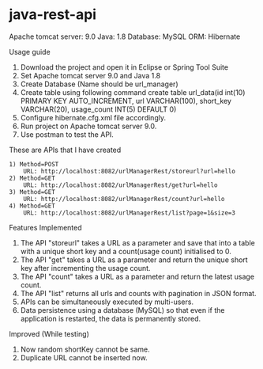 # java-rest-api

Apache tomcat server: 9.0
Java: 1.8
Database: MySQL
ORM: Hibernate

Usage guide
1) Download the project and open it in Eclipse or Spring Tool Suite
2) Set Apache tomcat server 9.0 and Java 1.8
3) Create Database (Name should be url_manager)
4) Create table using following command
	create table url_data(id int(10) PRIMARY KEY AUTO_INCREMENT, url VARCHAR(100), short_key VARCHAR(20), usage_count INT(5) DEFAULT 0)
5) Configure hibernate.cfg.xml file accordingly.
6) Run project on Apache tomcat server 9.0.
7) Use postman to test the API.


These are APIs that I have created

	1) Method=POST
		URL: http://localhost:8082/urlManagerRest/storeurl?url=hello
	2) Method=GET
		URL: http://localhost:8082/urlManagerRest/get?url=hello
	3) Method=GET
		URL: http://localhost:8082/urlManagerRest/count?url=hello
	4) Method=GET
		URL: http://localhost:8082/urlManagerRest/list?page=1&size=3

Features Implemented
1) The API "storeurl" takes a URL as a parameter and save that into a table with a unique short key and a count(usage count) initialised to 0.
2) The API "get" takes a URL as a parameter and return the unique short key after incrementing the usage count.
3) The API "count" takes a URL as a parameter and return the latest usage count.
4) The API "list" returns all urls and counts with pagination in JSON format.
5) APIs can be simultaneously executed by multi-users. 
6) Data persistence using a database (MySQL) so that even if the application is restarted, the data is permanently stored. 

Improved (While testing)
1) Now random shortKey cannot be same.
2) Duplicate URL cannot be inserted now.
